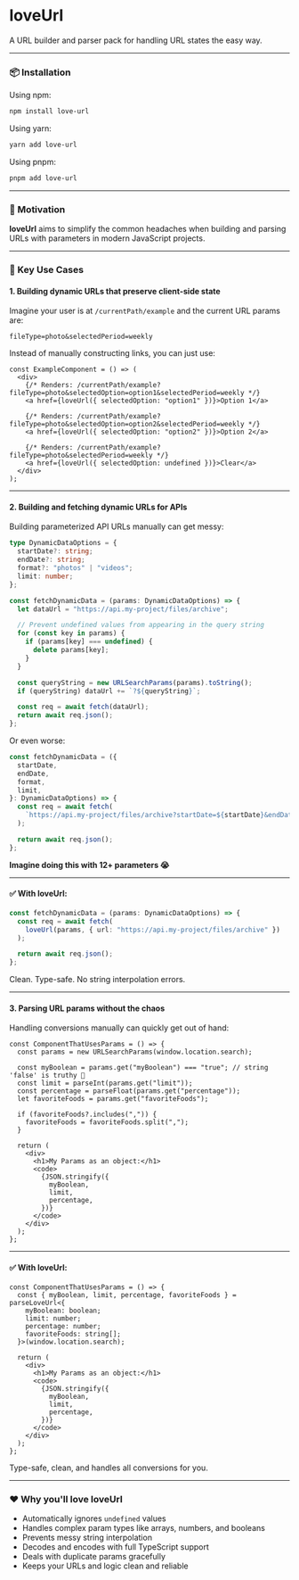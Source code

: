 # loveUrl

A URL builder and parser pack for handling URL states the easy way.

---

### 📦 Installation

Using npm:

```bash
npm install love-url
```

Using yarn:

```bash
yarn add love-url
```

Using pnpm:

```bash
pnpm add love-url
```

---

### 🚀 Motivation

**loveUrl** aims to simplify the common headaches when building and parsing URLs with parameters in modern JavaScript projects.

---

### 🔧 Key Use Cases

#### 1. **Building dynamic URLs that preserve client-side state**

Imagine your user is at `/currentPath/example` and the current URL params are:

`fileType=photo&selectedPeriod=weekly`

Instead of manually constructing links, you can just use:

```tsx
const ExampleComponent = () => (
  <div>
    {/* Renders: /currentPath/example?fileType=photo&selectedOption=option1&selectedPeriod=weekly */}
    <a href={loveUrl({ selectedOption: "option1" })}>Option 1</a>

    {/* Renders: /currentPath/example?fileType=photo&selectedOption=option2&selectedPeriod=weekly */}
    <a href={loveUrl({ selectedOption: "option2" })}>Option 2</a>

    {/* Renders: /currentPath/example?fileType=photo&selectedPeriod=weekly */}
    <a href={loveUrl({ selectedOption: undefined })}>Clear</a>
  </div>
);
```

---

#### 2. **Building and fetching dynamic URLs for APIs**

Building parameterized API URLs manually can get messy:

```ts
type DynamicDataOptions = {
  startDate?: string;
  endDate?: string;
  format?: "photos" | "videos";
  limit: number;
};

const fetchDynamicData = (params: DynamicDataOptions) => {
  let dataUrl = "https://api.my-project/files/archive";

  // Prevent undefined values from appearing in the query string
  for (const key in params) {
    if (params[key] === undefined) {
      delete params[key];
    }
  }

  const queryString = new URLSearchParams(params).toString();
  if (queryString) dataUrl += `?${queryString}`;

  const req = await fetch(dataUrl);
  return await req.json();
};
```

Or even worse:

```ts
const fetchDynamicData = ({
  startDate,
  endDate,
  format,
  limit,
}: DynamicDataOptions) => {
  const req = await fetch(
    `https://api.my-project/files/archive?startDate=${startDate}&endDate=${endDate}&format=${format}&limit=${limit}`
  );

  return await req.json();
};
```

**Imagine doing this with 12+ parameters 😭**

---

#### ✅ With loveUrl:

```ts
const fetchDynamicData = (params: DynamicDataOptions) => {
  const req = await fetch(
    loveUrl(params, { url: "https://api.my-project/files/archive" })
  );

  return await req.json();
};
```

Clean. Type-safe. No string interpolation errors.

---

#### 3. **Parsing URL params without the chaos**

Handling conversions manually can quickly get out of hand:

```tsx
const ComponentThatUsesParams = () => {
  const params = new URLSearchParams(window.location.search);

  const myBoolean = params.get("myBoolean") === "true"; // string 'false' is truthy 😬
  const limit = parseInt(params.get("limit"));
  const percentage = parseFloat(params.get("percentage"));
  let favoriteFoods = params.get("favoriteFoods");

  if (favoriteFoods?.includes(",")) {
    favoriteFoods = favoriteFoods.split(",");
  }

  return (
    <div>
      <h1>My Params as an object:</h1>
      <code>
        {JSON.stringify({
          myBoolean,
          limit,
          percentage,
        })}
      </code>
    </div>
  );
};
```

---

#### ✅ With loveUrl:

```tsx
const ComponentThatUsesParams = () => {
  const { myBoolean, limit, percentage, favoriteFoods } = parseLoveUrl<{
    myBoolean: boolean;
    limit: number;
    percentage: number;
    favoriteFoods: string[];
  }>(window.location.search);

  return (
    <div>
      <h1>My Params as an object:</h1>
      <code>
        {JSON.stringify({
          myBoolean,
          limit,
          percentage,
        })}
      </code>
    </div>
  );
};
```

Type-safe, clean, and handles all conversions for you.

---

### ❤️ Why you'll love loveUrl

- Automatically ignores `undefined` values
- Handles complex param types like arrays, numbers, and booleans
- Prevents messy string interpolation
- Decodes and encodes with full TypeScript support
- Deals with duplicate params gracefully
- Keeps your URLs and logic clean and reliable
